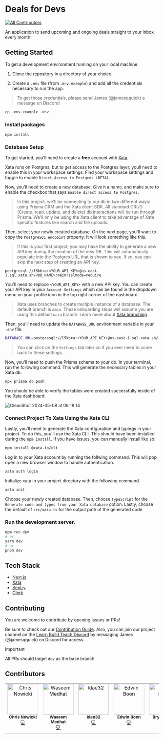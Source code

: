 # Deals for Devs

<!-- ALL-CONTRIBUTORS-BADGE:START - Do not remove or modify this section -->

[![All Contributors](https://img.shields.io/badge/all_contributors-6-orange.svg?style=flat-square)](#contributors-)

<!-- ALL-CONTRIBUTORS-BADGE:END -->

An application to send upcoming and ongoing deals straight to your inbox every month!

## Getting Started

To get a development environment running on your local machine:

1. Clone the repository in a directory of your choice.

2. Create a `.env` file (from `.env.example`) and add all the credentials necessary to run the app.

> To get those credentials, please send James (@jamesqquick) a message on Discord!

```bash
cp .env.example .env
```

### Install packages

```bash
npm install
```

### Database Setup

To get started, you'll need to create a **free** account with [Xata](https://xata.io/).

Xata runs on Postgres, but to get access to the Postgres layer, youll need to enable this in your workspace settings. Find your workspace settings and toggle to enable `Direct Access to Postgres (BETA)`.

Now, you'll need to create a new database. Give it a name, and make sure to enable the checkbox that says `Enable direct access to Postgres`.

> In this project, we'll be connecting to our db in two different ways: using Prisma ORM and the Xata client SDK. All standard CRUD (Create, read, update, and delete) db interactions will be run through Prisma. We'll only be using the Xata client to take advantage of Xata specific features like search and file uploads.

Then, select your newly created database. On the next page, you'll want to copy the `PostgreSQL endpoint` property. It will look something like this.

> If this is your first project, you may have the ability to generate a new API key during the creation of the new DB. This will automatically populate into the Postgres URL that is shown to you. If so, you can skip the next step of creating an API Key.

`postgresql://l5kbra:<YOUR_API_KEY>@us-east-1.sql.xata.sh/<DB_NAME>:main?sslmode=require`

You'll need to replace `<YOUR_API_KEY>` with a new API key. You can create your API key in your `Account Settings` which can be found in the dropdown menu on your profile icon in the top right corner of the dashboard.

> Xata uses branches to create multiple instance of a database. The default branch is `main`. These onboarding steps will assume you are using this default `main` branch. Learn more about [Xata branching](https://xata.io/branching).

Then, you'll need to update the `DATABASE_URL` environment variable in your `.env` file.

```bash
DATABASE_URL=postgresql://l5kbra:<YOUR_API_KEY>@us-east-1.sql.xata.sh/<DB_NAME>:main?sslmode=require
```

> You can click on the `Settings` tab later on if you ever need to come back to these settings.

Now, you'll need to push the Prisma schema to your db. In your terminal, run the following command. This will generate the necessary tables in your Xata db.

```bash
npx prisma db push
```

You should be able to verify the tables were created successfully inside of the Xata dashboard.

![CleanShot 2024-05-08 at 09 18 14](https://github.com/Learn-Build-Teach/deals-for-devs/assets/5391915/32641b1f-fb10-4da4-b462-20c90bb8e077)


### Connect Project To Xata Using the Xata CLI

Lastly, you'll need to generate the Xata configuration and typings in your project. To do this, you'll use the Xata CLI. This should have been installed during the `npm install`. If you have issues, you can manually install like so:

```bash
npm install @xata.io/cli
```

Log in to your Xata account by running the follwing command. This will pop open a new browser window to handle authentication.

```bash
xata auth login
```

Initialize xata in your project directory with the following command.

```bash
xata init
```

Choose your newly created database. Then, choose `TypeScript` for the `Generate code and types from your Xata database` option. Lastly, choose the default of `src/xata.ts` for the output path of the generated code.

### Run the development server.

```bash
npm run dev
# or
yarn dev
# or
pnpm dev
```

## Tech Stack

- [Next.js](https://nextjs.org/)
- [Xata](https://xata.io/)
- [Sentry](https://sentry.io/)
- [Clerk](https://clerk.com/)

## Contributing

You are welcome to contribute by opening issues or PRs!

Be sure to check out our [Contribution Guide](https://github.com/Learn-Build-Teach/deals-for-devs/blob/main/.github/contributing.md).
Also, you can join our project channel on the [Learn Build Teach Discord](https://www.learnbuildteach.com/)
by messaging James (@jamesqquick) on Discord for access.

> [!IMPORTANT]
> All PRs should target `dev` as the base branch.

## Contributors

<!-- ALL-CONTRIBUTORS-LIST:START - Do not remove or modify this section -->
<!-- prettier-ignore-start -->
<!-- markdownlint-disable -->
<table>
  <tbody>
    <tr>
      <td align="center" valign="top" width="14.28%"><a href="https://www.chrisnowicki.io"><img src="https://avatars.githubusercontent.com/u/102450568?v=4?s=100" width="100px;" alt="Chris Nowicki"/><br /><sub><b>Chris Nowicki</b></sub></a><br /><a href="https://github.com/Learn-Build-Teach/deals-for-devs/commits?author=chris-nowicki" title="Code">💻</a></td>
      <td align="center" valign="top" width="14.28%"><a href="https://wipdev.netlify.app"><img src="https://avatars.githubusercontent.com/u/140237026?v=4?s=100" width="100px;" alt="Waseem Medhat"/><br /><sub><b>Waseem Medhat</b></sub></a><br /><a href="https://github.com/Learn-Build-Teach/deals-for-devs/commits?author=wipdev-tech" title="Code">💻</a></td>
      <td align="center" valign="top" width="14.28%"><a href="https://github.com/klae32"><img src="https://avatars.githubusercontent.com/u/26855871?v=4?s=100" width="100px;" alt="klae32"/><br /><sub><b>klae32</b></sub></a><br /><a href="https://github.com/Learn-Build-Teach/deals-for-devs/commits?author=klae32" title="Code">💻</a></td>
      <td align="center" valign="top" width="14.28%"><a href="https://www.edwinboon.dev"><img src="https://avatars.githubusercontent.com/u/117263901?v=4?s=100" width="100px;" alt="Edwin Boon"/><br /><sub><b>Edwin Boon</b></sub></a><br /><a href="https://github.com/Learn-Build-Teach/deals-for-devs/commits?author=brwmaster" title="Code">💻</a></td>
      <td align="center" valign="top" width="14.28%"><a href="https://github.com/BryanF1nes"><img src="https://avatars.githubusercontent.com/u/49371751?v=4?s=100" width="100px;" alt="Bryan Fines"/><br /><sub><b>Bryan Fines</b></sub></a><br /><a href="https://github.com/Learn-Build-Teach/deals-for-devs/commits?author=BryanF1nes" title="Documentation">📖</a></td>
      <td align="center" valign="top" width="14.28%"><a href="http://elliezub.com"><img src="https://avatars.githubusercontent.com/u/112726692?v=4?s=100" width="100px;" alt="Ellie"/><br /><sub><b>Ellie</b></sub></a><br /><a href="https://github.com/Learn-Build-Teach/deals-for-devs/commits?author=elliezub" title="Code">💻</a></td>
      <td align="center" valign="top" width="14.28%"><a href="https://www.biodrop.io/CBID2"><img src="https://avatars.githubusercontent.com/u/105683440?v=4?s=100" width="100px;" alt="Christine Belzie"/><br /><sub><b>Christine Belzie</b></sub></a><br /><a href="https://github.com/Learn-Build-Teach/deals-for-devs/commits?author=CBID2" title="Code">💻</a> <a href="https://github.com/Learn-Build-Teach/deals-for-devs/commits?author=CBID2" title="Documentation">📖</a> <a href="#a11y-CBID2" title="Accessibility">️️️️♿️</a></td>
    </tr>
  </tbody>
</table>

<!-- markdownlint-restore -->
<!-- prettier-ignore-end -->

<!-- ALL-CONTRIBUTORS-LIST:END -->
<!-- prettier-ignore-start -->
<!-- markdownlint-disable -->

<!-- markdownlint-restore -->
<!-- prettier-ignore-end -->

<!-- ALL-CONTRIBUTORS-LIST:END -->
